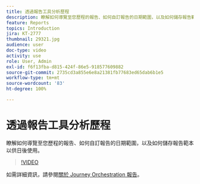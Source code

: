 ```yaml
---
title: 透過報告工具分析歷程
description: 瞭解如何導覽至您歷程的報告、如何自訂報告的日期範圍，以及如何儲存報告範本以供日後使用。
feature: Reports
topics: Introduction
jira: KT-2777
thumbnail: 29321.jpg
audience: user
doc-type: video
activity: use
role: User, Admin
exl-id: f6f13fba-d815-424f-86e5-918577609882
source-git-commit: 2735cd3a855e6e8a21381fb77683ed65dab6b1e5
workflow-type: tm+mt
source-wordcount: '83'
ht-degree: 100%

---
```


# 透過報告工具分析歷程

瞭解如何導覽至您歷程的報告、如何自訂報告的日期範圍，以及如何儲存報告範本以供日後使用。

>[!VIDEO](https://video.tv.adobe.com/v/29321?quality=12&learn=on)

如需詳細資訊，請參閱[關於 Journey Orchestration 報告](https://experienceleague.adobe.com/docs/journeys/using/journey-reports/about-journey-reports.html?lang=zh-Hant)。
